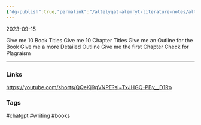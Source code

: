 ```yaml
---
{"dg-publish":true,"permalink":"/altelyqat-alemryt-literature-notes/altqnyt-technology/how-to-write-an-entire-book-with-chat-gpt/"}
---
```


2023-09-15

Give me 10 Book Titles
Give me 10 Chapter Titles
Give me an Outline for the Book
Give me a more Detailed Outline
Give me the first Chapter 
Check for Plagraism

---------------
### Links 
https://youtube.com/shorts/QQeKj9qVNPE?si=TxJHGQ-PBv__D1Rp
### Tags
#chatgpt #writing #books 



